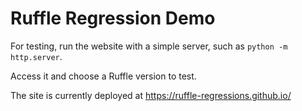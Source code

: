 # Ruffle Regression Demo

For testing, run the website with a simple server, such as `python -m http.server`.

Access it and choose a Ruffle version to test.

The site is currently deployed at https://ruffle-regressions.github.io/
